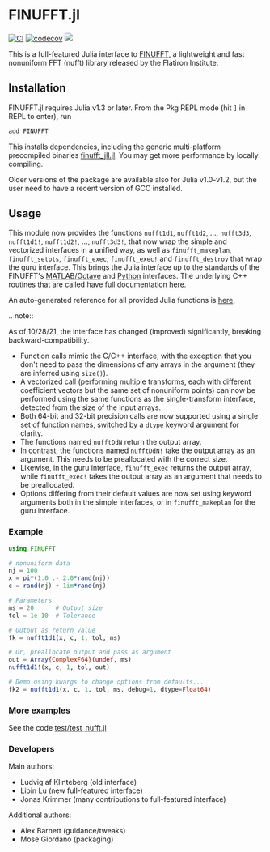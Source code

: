 # FINUFFT.jl

[![CI](https://github.com/ludvigak/FINUFFT.jl/workflows/CI/badge.svg?branch=master)](https://github.com/ludvigak/FINUFFT.jl/actions?query=workflow%3ACI+branch%3Amaster)
[![codecov](https://codecov.io/gh/ludvigak/FINUFFT.jl/branch/master/graph/badge.svg?token=Tkx7kma18J)](https://codecov.io/gh/ludvigak/FINUFFT.jl)
[![](https://img.shields.io/badge/docs-latest-blue.svg)](https://ludvigak.github.io/FINUFFT.jl/latest/)

This is a full-featured Julia interface to [FINUFFT](https://github.com/flatironinstitute/finufft), a lightweight and fast nonuniform FFT (nufft) library released by the Flatiron Institute.

## Installation

FINUFFT.jl requires Julia v1.3 or later. From the Pkg REPL mode (hit `]` in REPL to enter), run

```julia
add FINUFFT
```

This installs dependencies, including the generic multi-platform precompiled
binaries [finufft_jll.jl](https://github.com/JuliaBinaryWrappers/finufft_jll.jl). You may get more performance by locally compiling.

Older versions of the package are available also for Julia v1.0-v1.2, but the user need to have a recent version of GCC installed.

## Usage

This module now provides the functions `nufft1d1`, `nufft1d2`, ..., `nufft3d3`, `nufft1d1!`, `nufft1d2!`, ..., `nufft3d3!`, that now wrap the
simple and vectorized interfaces in a unified way,
as well as
`finufft_makeplan`, `finufft_setpts`, `finufft_exec`, `finufft_exec!` and `finufft_destroy` that wrap the guru interface.
This brings the Julia interface up to the standards of the
FINUFFT's [MATLAB/Octave](https://finufft.readthedocs.io/en/latest/matlab.html)
and [Python](https://finufft.readthedocs.io/en/latest/python.html) interfaces.
The underlying C++ routines that are called have full documentation
[here](https://finufft.readthedocs.io/en/latest/c.html).

An auto-generated reference for all provided Julia functions is [here](https://ludvigak.github.io/FINUFFT.jl/latest/).

.. note::

   As of 10/28/21, the interface has changed (improved) significantly,
   breaking backward-compatibility.

* Function calls mimic the C/C++ interface, with the exception that you don't need to pass the dimensions of any arrays in the argument (they are inferred using `size()`).
* A vectorized call (performing multiple transforms, each with different coefficient vectors but the same set of nonuniform points) can now be performed using the same functions as the single-transform interface, detected from the size of the input arrays.
* Both 64-bit and 32-bit precision calls are now supported using a single
set of function names, switched by a `dtype` keyword argument for clarity.
* The functions named `nufftDdN` return the output array.
* In contrast, the functions named `nufftDdN!` take the output array as an argument. This needs to be preallocated with the correct size.
* Likewise, in the guru interface, `finufft_exec` returns the output array,
while `finufft_exec!` takes the output array as an argument that needs to be preallocated.
* Options differing from their default values are now set using keyword arguments both in the simple interfaces, or in `finufft_makeplan` for the guru interface.

### Example
```julia
using FINUFFT

# nonuniform data
nj = 100
x = pi*(1.0 .- 2.0*rand(nj))
c = rand(nj) + 1im*rand(nj)

# Parameters
ms = 20      # Output size
tol = 1e-10  # Tolerance

# Output as return value
fk = nufft1d1(x, c, 1, tol, ms)

# Or, preallocate output and pass as argument
out = Array{ComplexF64}(undef, ms)
nufft1d1!(x, c, 1, tol, out)

# Demo using kwargs to change options from defaults...
fk2 = nufft1d1(x, c, 1, tol, ms, debug=1, dtype=Float64)
```

### More examples

See the code [test/test_nufft.jl](test/test_nufft.jl)

### Developers

Main authors:

* Ludvig af Klinteberg (old interface)
* Libin Lu (new full-featured interface)
* Jonas Krimmer (many contributions to full-featured interface)

Additional authors:

* Alex Barnett (guidance/tweaks)
* Mose Giordano (packaging)
